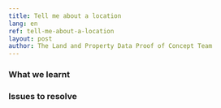```yaml
---
title: Tell me about a location
lang: en
ref: tell-me-about-a-location
layout: post
author: The Land and Property Data Proof of Concept Team
---
```


### What we learnt

### Issues to resolve